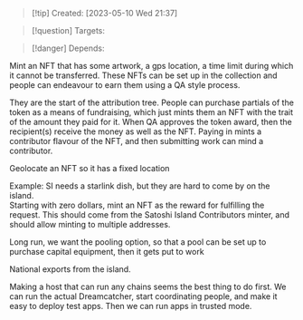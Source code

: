 
>[!tip] Created: [2023-05-10 Wed 21:37]

>[!question] Targets: 

>[!danger] Depends: 



Mint an NFT that has some artwork, a gps location, a time limit during which it cannot be transferred.  These NFTs can be set up in the collection and people can endeavour to earn them using a QA style process.

They are the start of the attribution tree.  People can purchase partials of the token as a means of fundraising, which just mints them an NFT with the trait of the amount they paid for it.  When QA approves the token award, then the recipient(s) receive the money as well as the NFT.  Paying in mints a contributor flavour of the NFT, and then submitting work can mind a contributor. 

Geolocate an NFT so it has a fixed location

Example:
SI needs a starlink dish, but they are hard to come by on the island.  
Starting with zero dollars, mint an NFT as the reward for fulfilling the request.  This should come from the Satoshi Island Contributors minter, and should allow minting to multiple addresses.

Long run, we want the pooling option, so that a pool can be set up to purchase capital equipment, then it gets put to work 

National exports from the island.

Making a host that can run any chains seems the best thing to do first.  We can run the actual Dreamcatcher, start coordinating people, and make it easy to deploy test apps.  Then we can run apps in trusted mode.